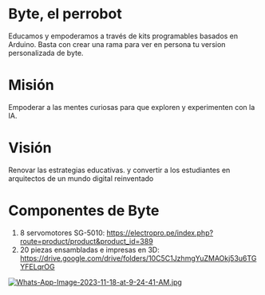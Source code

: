 # Byte, el perrobot
Educamos y empoderamos a través de kits programables basados en Arduino.
Basta con crear una rama para ver en persona tu version personalizada de byte.

# Misión
Empoderar a las mentes curiosas para que exploren y experimenten con la IA.

# Visión
Renovar las estrategias educativas. y convertir a los estudiantes en arquitectos de un mundo digital reinventado

# Componentes de Byte
1. 8 servomotores SG-5010: https://electropro.pe/index.php?route=product/product&product_id=389
2. 20 piezas ensambladas e impresas en 3D: https://drive.google.com/drive/folders/10C5C1JzhmgYuZMAOkj53u6TGYFELqrOG
   
[![Whats-App-Image-2023-11-18-at-9-24-41-AM.jpg](https://i.postimg.cc/sXXgN92T/Whats-App-Image-2023-11-18-at-9-24-41-AM.jpg)](https://postimg.cc/67kK7ZnZ)
